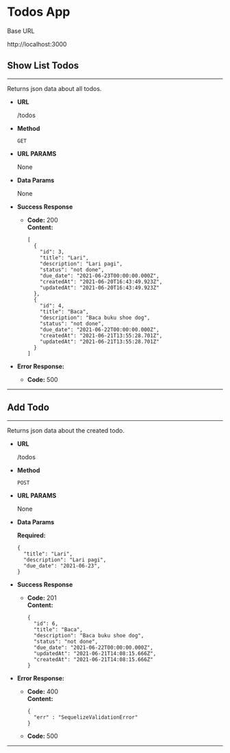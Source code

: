# Todos App

Base URL

http://localhost:3000

## **Show List Todos**
----
  Returns json data about all todos.

* **URL**

  /todos

* **Method**

  `GET`

* **URL PARAMS**

  None

* **Data Params**

  None

* **Success Response**

  * **Code:** 200 <br />
    **Content:** 
    ```
    [
      {
        "id": 3,
        "title": "Lari",
        "description": "Lari pagi",
        "status": "not done",
        "due_date": "2021-06-23T00:00:00.000Z",
        "createdAt": "2021-06-20T16:43:49.923Z",
        "updatedAt": "2021-06-20T16:43:49.923Z"
      },
      {
        "id": 4,
        "title": "Baca",
        "description": "Baca buku shoe dog",
        "status": "not done",
        "due_date": "2021-06-22T00:00:00.000Z",
        "createdAt": "2021-06-21T13:55:28.701Z",
        "updatedAt": "2021-06-21T13:55:28.701Z"
      }
    ]
    ```

* **Error Response:**

  * **Code:** 500 <br />


----
## **Add Todo**
----
  Returns json data about the created todo.

* **URL**

  /todos

* **Method**

  `POST`

* **URL PARAMS**

  None

* **Data Params**

  **Required:**
  ```
  {
    "title": "Lari",
    "description": "Lari pagi",
    "due_date": "2021-06-23",
  }
  ```

* **Success Response**

  * **Code:** 201 <br />
    **Content:** 
    ```
    {
      "id": 6,
      "title": "Baca",
      "description": "Baca buku shoe dog",
      "status": "not done",
      "due_date": "2021-06-22T00:00:00.000Z",
      "updatedAt": "2021-06-21T14:08:15.666Z",
      "createdAt": "2021-06-21T14:08:15.666Z"
    }
    ```

* **Error Response:**

  * **Code:** 400 <br />
    **Content:**
    ```
    { 
      "err" : "SequelizeValidationError" 
    }
    ```

  * **Code:** 500 <br />


----